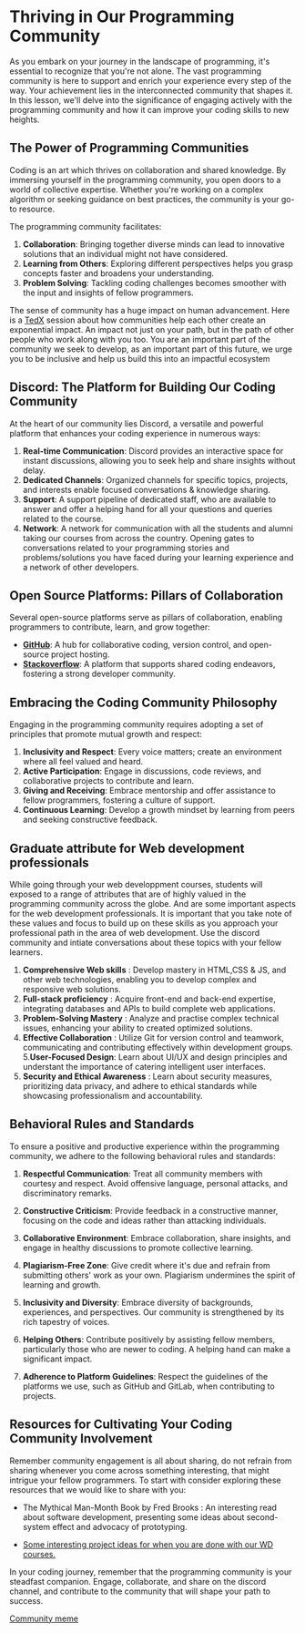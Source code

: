 # Thriving in Our Programming Community


As you embark on your journey in the landscape of programming, it's essential to recognize that you're not alone. The vast programming community is here to support and enrich your experience every step of the way. Your achievement lies in the interconnected community that shapes it. In this lesson, we'll delve into the significance of engaging actively with the programming community and how it can improve your coding skills to new heights.

## The Power of Programming Communities

Coding is an art which thrives on collaboration and shared knowledge. By immersing yourself in the programming community, you open doors to a world of collective expertise. Whether you're working on a complex algorithm or seeking guidance on best practices, the community is your go-to resource.

The programming community facilitates:

1. **Collaboration**: Bringing together diverse minds can lead to innovative solutions that an individual might not have considered.
2. **Learning from Others**: Exploring different perspectives helps you grasp concepts faster and broadens your understanding.
3. **Problem Solving**: Tackling coding challenges becomes smoother with the input and insights of fellow programmers.

The sense of community has a huge impact on human advancement. Here is a [TedX](https://www.youtube.com/watch?v=7yNl-AsQRRw) session about how communities help each other create an exponential impact. An impact not just on your path, but in the path of other people who work along with you too. You are an important part of the community we seek to develop, as an important part of this future, we urge you to be inclusive and help us build this into an impactful ecosystem 


## Discord: The Platform for Building Our Coding Community

At the heart of our community lies Discord, a versatile and powerful platform that enhances your coding experience in numerous ways:

1. **Real-time Communication**: Discord provides an interactive space for instant discussions, allowing you to seek help and share insights without delay.
2. **Dedicated Channels**: Organized channels for specific topics, projects, and interests enable focused conversations & knowledge sharing.
3. **Support**: A support pipeline of dedicated staff, who are available to answer and offer a helping hand for all your questions and queries related to the course.
4. **Network**: A network for communication with all the students and alumni taking our courses from across the country. Opening gates to conversations related to your programming stories and problems/solutions you have faced during your learning experience and a network of other developers.

## Open Source Platforms: Pillars of Collaboration

Several open-source platforms serve as pillars of collaboration, enabling programmers to contribute, learn, and grow together:

- **[GitHub](https://github.com)**: A hub for collaborative coding, version control, and open-source project hosting.
- **[Stackoverflow](https://stackoverflow.com/)**: A platform that supports shared coding endeavors, fostering a strong developer community.


## Embracing the Coding Community Philosophy

Engaging in the programming community requires adopting a set of principles that promote mutual growth and respect:

1. **Inclusivity and Respect**: Every voice matters; create an environment where all feel valued and heard.
2. **Active Participation**: Engage in discussions, code reviews, and collaborative projects to contribute and learn.
3. **Giving and Receiving**: Embrace mentorship and offer assistance to fellow programmers, fostering a culture of support.
4. **Continuous Learning**: Develop a growth mindset by learning from peers and seeking constructive feedback.

## Graduate attribute for Web development professionals

While going through your web developpment courses, students will exposed to a range of attributes that are of highly valued in the programming community across the globe. And are some important aspects for the web development professionals. It is important that you take note of these values and focus to build up on these skills as you approach your professional path in the area of web development. Use the discord community and intiate conversations about these topics with your fellow learners.

1. **Comprehensive Web skills** : Develop mastery in HTML,CSS & JS, and other web technologies, enabling you to develop complex and responsive web solutions. 
2. **Full-stack proficiency** : Acquire front-end and back-end expertise, integrating databases and APIs to build complete web applications.
3. **Problem-Solving Mastery** : Analyze and practise complex technical issues, enhancing your ability to created optimized solutions. 
4. **Effective Collaboration** : Utilize Git for version control and teamwork, communicating and contributing effectively within development groups.
5.**User-Focused Design**: Learn about UI/UX and design principles and understant the importance of catering intelligent user interfaces. 
6. **Security and Ethical Awareness** : Learn about security measures, prioritizing data privacy, and adhere to ethical standards while showcasing professionalism and accountability.



## Behavioral Rules and Standards

To ensure a positive and productive experience within the programming community, we adhere to the following behavioral rules and standards:

1. **Respectful Communication**: Treat all community members with courtesy and respect. Avoid offensive language, personal attacks, and discriminatory remarks.

2. **Constructive Criticism**: Provide feedback in a constructive manner, focusing on the code and ideas rather than attacking individuals.

3. **Collaborative Environment**: Embrace collaboration, share insights, and engage in healthy discussions to promote collective learning.

4. **Plagiarism-Free Zone**: Give credit where it's due and refrain from submitting others' work as your own. Plagiarism undermines the spirit of learning and growth.

5. **Inclusivity and Diversity**: Embrace diversity of backgrounds, experiences, and perspectives. Our community is strengthened by its rich tapestry of voices.

6. **Helping Others**: Contribute positively by assisting fellow members, particularly those who are newer to coding. A helping hand can make a significant impact.

7. **Adherence to Platform Guidelines**: Respect the guidelines of the platforms we use, such as GitHub and GitLab, when contributing to projects.

## Resources for Cultivating Your Coding Community Involvement


Remember community engagement is all about sharing, do not refrain from sharing whenever you come across something interesting, that might intrigue your fellow programmers. To start with consider exploring these resources that we would like to share with you: 


* The Mythical Man-Month Book by Fred Brooks : An interesting read about software development, presenting some ideas about second-system effect and advocacy of prototyping.

* [Some interesting project ideas for when you are done with our WD courses.](https://www.crio.do/projects/category/web-development-projects/)


In your coding journey, remember that the programming community is your steadfast companion. Engage, collaborate, and share on the discord channel, and contribute to the community that will shape your path to success.

[Community meme](https://img.devrant.com/devrant/rant/r_660997_XfjvN.jpg)


